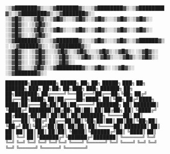 ░▒▓███████▓▒░░▒▓███████▓▒░░▒▓████████▓▒░▒▓████████▓▒░▒▓████████▓▒░▒▓███████▓▒░  
░▒▓█▓▒░░▒▓█▓▒░▒▓█▓▒░░▒▓█▓▒░▒▓█▓▒░░▒▓█▓▒░▒▓█▓▒░      ░▒▓█▓▒░             ░▒▓█▓▒░ 
░▒▓█▓▒░░▒▓█▓▒░▒▓█▓▒░░▒▓█▓▒░▒▓█▓▒░░▒▓█▓▒░▒▓█▓▒░      ░▒▓█▓▒░             ░▒▓█▓▒░ 
░▒▓███████▓▒░░▒▓███████▓▒░░▒▓█▓▒░░▒▓█▓▒░▒▓██████▓▒░ ░▒▓██████▓▒░ ░▒▓███████▓▒░  
░▒▓█▓▒░      ░▒▓█▓▒░░▒▓█▓▒░▒▓█▓▒░░▒▓█▓▒░▒▓█▓▒░      ░▒▓█▓▒░             ░▒▓█▓▒░ 
░▒▓█▓▒░      ░▒▓█▓▒░░▒▓█▓▒░▒▓█▓▒░░▒▓█▓▒░▒▓█▓▒░      ░▒▓█▓▒░             ░▒▓█▓▒░ 
░▒▓█▓▒░      ░▒▓█▓▒░░▒▓█▓▒░▒▓████████▓▒░▒▓█▓▒░      ░▒▓█▓▒░      ░▒▓███████▓▒░  
                                                                                
                                                                                

███████╗████████╗ █████╗ ██╗   ██╗     █████╗ ███╗   ██╗ ██████╗ ███╗   ██╗██╗   ██╗███╗   ███╗ ██████╗ ██╗   ██╗███████╗
██╔════╝╚══██╔══╝██╔══██╗╚██╗ ██╔╝    ██╔══██╗████╗  ██║██╔═══██╗████╗  ██║╚██╗ ██╔╝████╗ ████║██╔═══██╗██║   ██║██╔════╝
███████╗   ██║   ███████║ ╚████╔╝     ███████║██╔██╗ ██║██║   ██║██╔██╗ ██║ ╚████╔╝ ██╔████╔██║██║   ██║██║   ██║███████╗
╚════██║   ██║   ██╔══██║  ╚██╔╝      ██╔══██║██║╚██╗██║██║   ██║██║╚██╗██║  ╚██╔╝  ██║╚██╔╝██║██║   ██║██║   ██║╚════██║
███████║   ██║   ██║  ██║   ██║       ██║  ██║██║ ╚████║╚██████╔╝██║ ╚████║   ██║   ██║ ╚═╝ ██║╚██████╔╝╚██████╔╝███████║
╚══════╝   ╚═╝   ╚═╝  ╚═╝   ╚═╝       ╚═╝  ╚═╝╚═╝  ╚═══╝ ╚═════╝ ╚═╝  ╚═══╝   ╚═╝   ╚═╝     ╚═╝ ╚═════╝  ╚═════╝ ╚══════╝
                                                                                                                         


